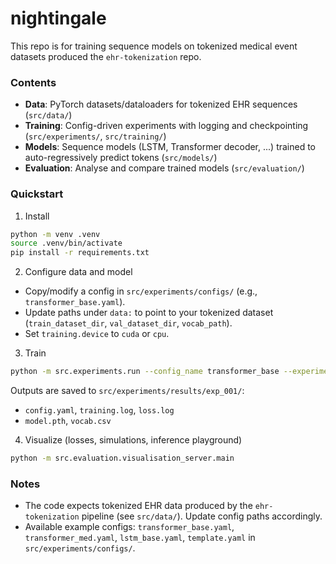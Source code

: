 # nightingale

This repo is for training sequence models on tokenized medical event datasets produced the `ehr-tokenization` repo.

### Contents
- **Data**: PyTorch datasets/dataloaders for tokenized EHR sequences (`src/data/`)
- **Training**: Config-driven experiments with logging and checkpointing (`src/experiments/`, `src/training/`)
- **Models**: Sequence models (LSTM, Transformer decoder, ...) trained to auto-regressively predict tokens (`src/models/`)
- **Evaluation**: Analyse and compare trained models (`src/evaluation/`)

### Quickstart
1) Install
```bash
python -m venv .venv
source .venv/bin/activate
pip install -r requirements.txt
```

2) Configure data and model
- Copy/modify a config in `src/experiments/configs/` (e.g., `transformer_base.yaml`).
- Update paths under `data:` to point to your tokenized dataset (`train_dataset_dir`, `val_dataset_dir`, `vocab_path`).
- Set `training.device` to `cuda` or `cpu`.

3) Train
```bash
python -m src.experiments.run --config_name transformer_base --experiment_name exp_001
```
Outputs are saved to `src/experiments/results/exp_001/`:
- `config.yaml`, `training.log`, `loss.log`
- `model.pth`, `vocab.csv`

4) Visualize (losses, simulations, inference playground)
```bash
python -m src.evaluation.visualisation_server.main
```

### Notes
- The code expects tokenized EHR data produced by the `ehr-tokenization` pipeline (see `src/data/`). Update config paths accordingly.
- Available example configs: `transformer_base.yaml`, `transformer_med.yaml`, `lstm_base.yaml`, `template.yaml` in `src/experiments/configs/`.